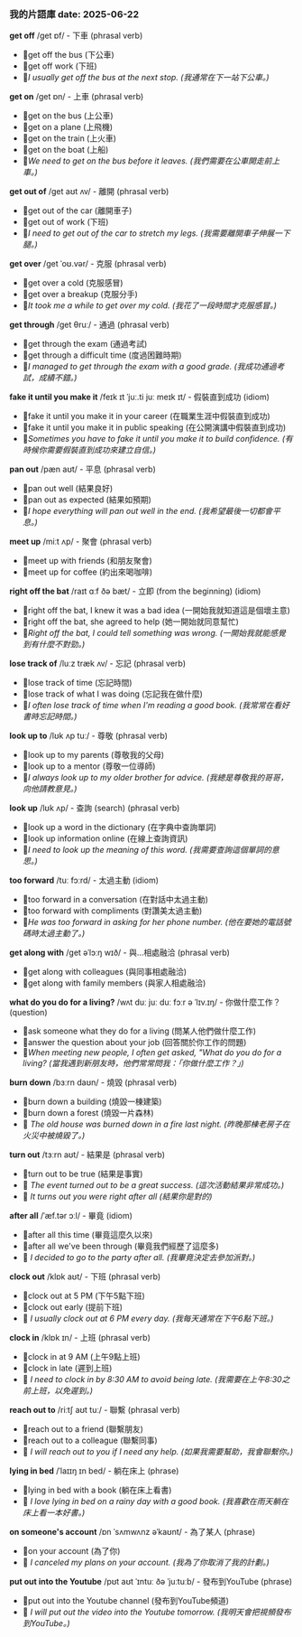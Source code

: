 
### 我的片語庫 date: 2025-06-22

**get off** /ɡet ɒf/ - 下車 (phrasal verb)
 - 📌get off the bus (下公車) 
 - 📌get off work (下班)
 - 📝*I usually get off the bus at the next stop. (我通常在下一站下公車。)*

**get on** /ɡet ɒn/ - 上車 (phrasal verb)
 - 📌get on the bus (上公車) 
 - 📌get on a plane (上飛機) 
 - 📌get on the train (上火車) 
 - 📌get on the boat (上船)
 - 📝*We need to get on the bus before it leaves. (我們需要在公車開走前上車。)*

**get out of** /ɡet aʊt ʌv/ - 離開 (phrasal verb)
 - 📌get out of the car (離開車子) 
 - 📌get out of work (下班)
 - 📝*I need to get out of the car to stretch my legs. (我需要離開車子伸展一下腿。)*

**get over** /ɡet ˈoʊ.vər/ - 克服 (phrasal verb)
 - 📌get over a cold (克服感冒) 
 - 📌get over a breakup (克服分手)
 - 📝*It took me a while to get over my cold. (我花了一段時間才克服感冒。)*

**get through** /ɡet θruː/ - 通過 (phrasal verb)
 - 📌get through the exam (通過考試) 
 - 📌get through a difficult time (度過困難時期)
 - 📝*I managed to get through the exam with a good grade. (我成功通過考試，成績不錯。)*

**fake it until you make it** /feɪk ɪt ˈjuː.ti juː meɪk ɪt/ - 假裝直到成功 (idiom)
 - 📌fake it until you make it in your career (在職業生涯中假裝直到成功)
 - 📌fake it until you make it in public speaking (在公開演講中假裝直到成功)
 - 📝*Sometimes you have to fake it until you make it to build confidence. (有時候你需要假裝直到成功來建立自信。)*

**pan out** /pæn aʊt/ - 平息 (phrasal verb)
 - 📌pan out well (結果良好) 
 - 📌pan out as expected (結果如預期)
 - 📝*I hope everything will pan out well in the end. (我希望最後一切都會平息。)*

**meet up** /miːt ʌp/ - 聚會 (phrasal verb)
 - 📌meet up with friends (和朋友聚會) 
 - 📌meet up for coffee (約出來喝咖啡)

**right off the bat** /raɪt ɑːf ðə bæt/ - 立即 (from the beginning) (idiom)
 - 📌right off the bat, I knew it was a bad idea (一開始我就知道這是個壞主意)
 - 📌right off the bat, she agreed to help (她一開始就同意幫忙)
 - 📝*Right off the bat, I could tell something was wrong. (一開始我就能感覺到有什麼不對勁。)*

**lose track of** /luːz træk ʌv/ - 忘記 (phrasal verb)
 - 📌lose track of time (忘記時間) 
 - 📌lose track of what I was doing (忘記我在做什麼)
 - 📝*I often lose track of time when I'm reading a good book. (我常常在看好書時忘記時間。)*

**look up to** /lʊk ʌp tuː/ - 尊敬 (phrasal verb)
 - 📌look up to my parents (尊敬我的父母) 
 - 📌look up to a mentor (尊敬一位導師)
 - 📝*I always look up to my older brother for advice. (我總是尊敬我的哥哥，向他請教意見。)*

**look up** /lʊk ʌp/ - 查詢 (search) (phrasal verb)
 - 📌look up a word in the dictionary (在字典中查詢單詞) 
 - 📌look up information online (在線上查詢資訊)
 - 📝*I need to look up the meaning of this word. (我需要查詢這個單詞的意思。)*

**too forward** /tuː fɔːrd/ - 太過主動 (idiom)
 - 📌too forward in a conversation (在對話中太過主動) 
 - 📌too forward with compliments (對讚美太過主動)
 - 📝*He was too forward in asking for her phone number. (他在要她的電話號碼時太過主動了。)*

**get along with** /ɡet əˈlɔːŋ wɪð/ - 與...相處融洽 (phrasal verb)
 - 📌get along with colleagues (與同事相處融洽) 
 - 📌get along with family members (與家人相處融洽)

**what do you do for a living?** /wʌt duː juː duː fɔːr ə ˈlɪv.ɪŋ/ - 你做什麼工作？ (question)
 - 📌ask someone what they do for a living (問某人他們做什麼工作)
 - 📌answer the question about your job (回答關於你工作的問題)
 - 📝*When meeting new people, I often get asked, "What do you do for a living? (當我遇到新朋友時，他們常常問我：「你做什麼工作？」)*

**burn down** /bɜːrn daʊn/ - 燒毀 (phrasal verb)
 - 📌burn down a building (燒毀一棟建築) 
 - 📌burn down a forest (燒毀一片森林)
 - 📝 *The old house was burned down in a fire last night. (昨晚那棟老房子在火災中被燒毀了。)*

**turn out** /tɜːrn aʊt/ - 結果是 (phrasal verb)
 - 📌turn out to be true (結果是事實)
 - 📝 *The event turned out to be a great success. (這次活動結果非常成功。)*
 - 📝 *It turns out you were right after all (結果你是對的)*

**after all** /ˈæf.tər ɔːl/ - 畢竟 (idiom)
 - 📌after all this time (畢竟這麼久以來) 
 - 📌after all we've been through (畢竟我們經歷了這麼多)
 - 📝 *I decided to go to the party after all. (我畢竟決定去參加派對。)*

**clock out** /klɒk aʊt/ - 下班 (phrasal verb)
 - 📌clock out at 5 PM (下午5點下班) 
 - 📌clock out early (提前下班)
 - 📝 *I usually clock out at 6 PM every day. (我每天通常在下午6點下班。)*

**clock in** /klɒk ɪn/ - 上班 (phrasal verb)
 - 📌clock in at 9 AM (上午9點上班) 
 - 📌clock in late (遲到上班)
 - 📝 *I need to clock in by 8:30 AM to avoid being late. (我需要在上午8:30之前上班，以免遲到。)*

**reach out to** /riːtʃ aʊt tuː/ - 聯繫 (phrasal verb)
 - 📌reach out to a friend (聯繫朋友) 
 - 📌reach out to a colleague (聯繫同事)
 - 📝 *I will reach out to you if I need any help. (如果我需要幫助，我會聯繫你。)*

**lying in bed** /ˈlaɪɪŋ ɪn bed/ - 躺在床上 (phrase)
 - 📌lying in bed with a book (躺在床上看書)
 - 📝 *I love lying in bed on a rainy day with a good book. (我喜歡在雨天躺在床上看一本好書。)*

**on someone's account** /ɒn ˈsʌmwʌnz əˈkaʊnt/ - 為了某人 (phrase)
 - 📌on your account (為了你) 
 - 📝 *I canceled my plans on your account. (我為了你取消了我的計劃。)*

**put out into the Youtube** /pʊt aʊt ˈɪntuː ðə ˈjuːtuːb/ - 發布到YouTube (phrase)
 - 📌put out into the Youtube channel (發布到YouTube頻道) 
 - 📝 *I will put out the video into the Youtube tomorrow. (我明天會把視頻發布到YouTube。)*
 
 